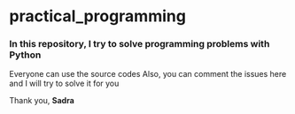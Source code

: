# practical_programming
### In this repository, I try to solve programming problems with Python
Everyone can use the source codes
Also, you can comment the issues here and I will try to solve it for you



Thank you, __Sadra__
